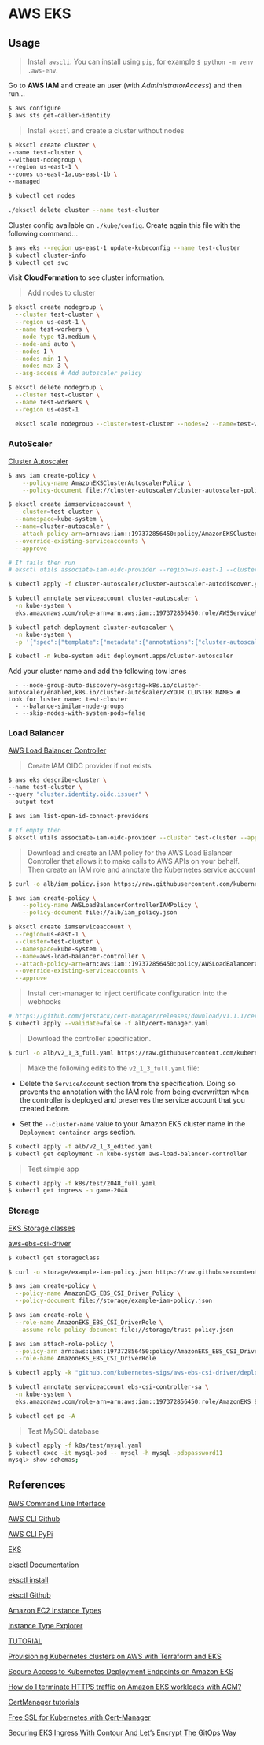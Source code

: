 # AWS EKS

## Usage

> Install `awscli`. You can install using `pip`, for example `$ python -m venv .aws-env`.

Go to **AWS IAM** and create an user (with *AdministratorAccess*) and then run...

```sh
$ aws configure
$ aws sts get-caller-identity
```

> Install `eksctl` and create a cluster without nodes

```sh
$ eksctl create cluster \
--name test-cluster \
--without-nodegroup \
--region us-east-1 \
--zones us-east-1a,us-east-1b \
--managed

$ kubectl get nodes

./eksctl delete cluster --name test-cluster
```

Cluster config available on `./kube/config`. Create again this file with the following command...

```sh
$ aws eks --region us-east-1 update-kubeconfig --name test-cluster
$ kubectl cluster-info
$ kubectl get svc
```

Visit **CloudFormation** to see cluster information.

> Add nodes to cluster

```sh
$ eksctl create nodegroup \
  --cluster test-cluster \
  --region us-east-1 \
  --name test-workers \
  --node-type t3.medium \
  --node-ami auto \
  --nodes 1 \
  --nodes-min 1 \
  --nodes-max 3 \
  --asg-access # Add autoscaler policy

$ eksctl delete nodegroup \
  --cluster test-cluster \
  --name test-workers \
  --region us-east-1

  eksctl scale nodegroup --cluster=test-cluster --nodes=2 --name=test-workers --nodes-min=1 --nodes-max=3
```

### AutoScaler

[Cluster Autoscaler](https://docs.aws.amazon.com/eks/latest/userguide/cluster-autoscaler.html)

```sh
$ aws iam create-policy \
    --policy-name AmazonEKSClusterAutoscalerPolicy \
    --policy-document file://cluster-autoscaler/cluster-autoscaler-policy.json

$ eksctl create iamserviceaccount \
  --cluster=test-cluster \
  --namespace=kube-system \
  --name=cluster-autoscaler \
  --attach-policy-arn=arn:aws:iam::197372856450:policy/AmazonEKSClusterAutoscalerPolicy \
  --override-existing-serviceaccounts \
  --approve

# If fails then run
# eksctl utils associate-iam-oidc-provider --region=us-east-1 --cluster=test-cluster --approve

$ kubectl apply -f cluster-autoscaler/cluster-autoscaler-autodiscover.yaml # Look for luster name: test-cluster

$ kubectl annotate serviceaccount cluster-autoscaler \
  -n kube-system \
  eks.amazonaws.com/role-arn=arn:aws:iam::197372856450:role/AWSServiceRoleForAutoScaling

$ kubectl patch deployment cluster-autoscaler \
  -n kube-system \
  -p '{"spec":{"template":{"metadata":{"annotations":{"cluster-autoscaler.kubernetes.io/safe-to-evict": "false"}}}}}'

$ kubectl -n kube-system edit deployment.apps/cluster-autoscaler
```

Add your cluster name and add the following tow lanes

~~~
  - --node-group-auto-discovery=asg:tag=k8s.io/cluster-autoscaler/enabled,k8s.io/cluster-autoscaler/<YOUR CLUSTER NAME> # Look for luster name: test-cluster
  - --balance-similar-node-groups
  - --skip-nodes-with-system-pods=false
~~~

### Load Balancer

[AWS Load Balancer Controller](https://docs.aws.amazon.com/eks/latest/userguide/aws-load-balancer-controller.html)

> Create IAM OIDC provider if not exists

```sh
$ aws eks describe-cluster \
--name test-cluster \
--query "cluster.identity.oidc.issuer" \
--output text

$ aws iam list-open-id-connect-providers

# If empty then
$ eksctl utils associate-iam-oidc-provider --cluster test-cluster --approve
```

> Download and create an IAM policy for the AWS Load Balancer Controller that allows it to make calls to AWS APIs on your behalf. Then create an IAM role and annotate the Kubernetes service account

```sh
$ curl -o alb/iam_policy.json https://raw.githubusercontent.com/kubernetes-sigs/aws-load-balancer-controller/v2.1.3/docs/install/iam_policy.json

$ aws iam create-policy \
    --policy-name AWSLoadBalancerControllerIAMPolicy \
    --policy-document file://alb/iam_policy.json

$ eksctl create iamserviceaccount \
  --region=us-east-1 \
  --cluster=test-cluster \
  --namespace=kube-system \
  --name=aws-load-balancer-controller \
  --attach-policy-arn=arn:aws:iam::197372856450:policy/AWSLoadBalancerControllerIAMPolicy \
  --override-existing-serviceaccounts \
  --approve
```

> Install cert-manager to inject certificate configuration into the webhooks

```sh
# https://github.com/jetstack/cert-manager/releases/download/v1.1.1/cert-manager.yaml
$ kubectl apply --validate=false -f alb/cert-manager.yaml
```

> Download the controller specification.

```sh
$ curl -o alb/v2_1_3_full.yaml https://raw.githubusercontent.com/kubernetes-sigs/aws-load-balancer-controller/v2.1.3/docs/install/v2_1_3_full.yaml
```

> Make the following edits to the `v2_1_3_full.yaml` file:

- Delete the `ServiceAccount` section from the specification. Doing so prevents the annotation with the IAM role from being overwritten when the controller is deployed and preserves the service account that you created before.

- Set the `--cluster-name` value to your Amazon EKS cluster name in the `Deployment container args` section.

```sh
$ kubectl apply -f alb/v2_1_3_edited.yaml
$ kubectl get deployment -n kube-system aws-load-balancer-controller
```

> Test simple app

```sh
$ kubectl apply -f k8s/test/2048_full.yaml
$ kubectl get ingress -n game-2048
```

### Storage

[EKS Storage classes](https://docs.aws.amazon.com/eks/latest/userguide/storage-classes.html)

[aws-ebs-csi-driver](https://github.com/kubernetes-sigs/aws-ebs-csi-driver)

```sh
$ kubectl get storageclass

$ curl -o storage/example-iam-policy.json https://raw.githubusercontent.com/kubernetes-sigs/aws-ebs-csi-driver/v0.9.0/docs/example-iam-policy.json

$ aws iam create-policy \
  --policy-name AmazonEKS_EBS_CSI_Driver_Policy \
  --policy-document file://storage/example-iam-policy.json

$ aws iam create-role \
  --role-name AmazonEKS_EBS_CSI_DriverRole \
  --assume-role-policy-document file://storage/trust-policy.json

$ aws iam attach-role-policy \
  --policy-arn arn:aws:iam::197372856450:policy/AmazonEKS_EBS_CSI_Driver_Policy \
  --role-name AmazonEKS_EBS_CSI_DriverRole

$ kubectl apply -k "github.com/kubernetes-sigs/aws-ebs-csi-driver/deploy/kubernetes/overlays/stable/?ref=master"

$ kubectl annotate serviceaccount ebs-csi-controller-sa \
  -n kube-system \
  eks.amazonaws.com/role-arn=arn:aws:iam::197372856450:role/AmazonEKS_EBS_CSI_DriverRole

$ kubectl get po -A
```

> Test MySQL database

```sh
$ kubectl apply -f k8s/test/mysql.yaml
$ kubectl exec -it mysql-pod -- mysql -h mysql -pdbpassword11
mysql> show schemas;
```

## References

[AWS Command Line Interface](https://docs.aws.amazon.com/cli/latest/userguide/cli-chap-welcome.html)

[AWS CLI Github](https://hub.docker.com/r/amazon/aws-cli)

[AWS CLI PyPi](https://pypi.org/project/awscli/)

[EKS](https://docs.aws.amazon.com/eks/latest/userguide/getting-started.html)

[eksctl Documentation](https://eksctl.io/introduction/)

[eksctl install](https://docs.aws.amazon.com/eks/latest/userguide/eksctl.html)

[eksctl Github](https://github.com/weaveworks/eksctl)

[Amazon EC2 Instance Types](https://aws.amazon.com/ec2/instance-types/)

[Instance Type Explorer](https://aws.amazon.com/ec2/instance-explorer/?ec2-instances-cards.sort-by=item.additionalFields.category-order&ec2-instances-cards.sort-order=asc&awsf.ec2-instances-filter-category=*all&awsf.ec2-instances-filter-processors=*all&awsf.ec2-instances-filter-accelerators=*all&awsf.ec2-instances-filter-capabilities=*all)

[TUTORIAL](https://www.stacksimplify.com/aws-eks/aws-alb-ingress/learn-to-enable-ssl-redirect-in-alb-ingress-service-on-aws-eks/)

[Provisioning Kubernetes clusters on AWS with Terraform and EKS](https://learnk8s.io/terraform-eks)

[Secure Access to Kubernetes Deployment Endpoints on Amazon EKS](https://betterprogramming.pub/secure-access-to-kubernetes-deployment-endpoints-on-amazon-eks-4826a8e87c6f)

[How do I terminate HTTPS traffic on Amazon EKS workloads with ACM?](https://aws.amazon.com/premiumsupport/knowledge-center/terminate-https-traffic-eks-acm/)

[CertManager tutorials](https://cert-manager.io/docs/tutorials/)

[Free SSL for Kubernetes with Cert-Manager](https://www.youtube.com/watch?v=hoLUigg4V18)

[Securing EKS Ingress With Contour And Let’s Encrypt The GitOps Way](https://aws.amazon.com/blogs/containers/securing-eks-ingress-contour-lets-encrypt-gitops/)
